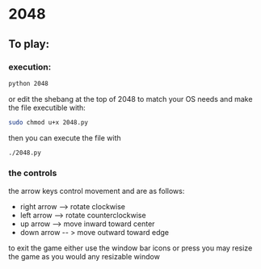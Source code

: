 2048
====

## To play:
### execution:
```sh
python 2048
```
or edit the shebang at the top of 2048 to match your OS needs and make the file executible with:
```sh
sudo chmod u+x 2048.py
```
then you can execute the file with
```sh
./2048.py
```
### the controls
the arrow keys control movement and are as follows:
 - right arrow --> rotate clockwise
 - left arrow --> rotate counterclockwise
 - up arrow --> move inward toward center
 - down arrow -- > move outward toward edge

to exit the game either use the window bar icons or press <esc>
you may resize the game as you would any resizable window
